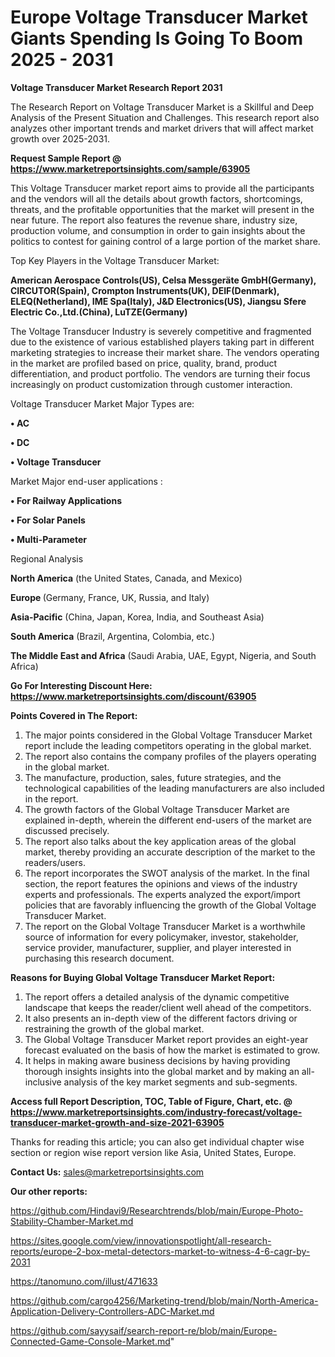 # Europe Voltage Transducer Market Giants Spending Is Going To Boom 2025 - 2031

<strong>Voltage Transducer Market Research Report 2031</strong>

The Research Report on Voltage Transducer Market is a Skillful and Deep Analysis of the Present Situation and Challenges. This research report also analyzes other important trends and market drivers that will affect market growth over 2025-2031.

<strong>Request Sample Report @ <a href=https://www.marketreportsinsights.com/sample/63905>https://www.marketreportsinsights.com/sample/63905</a></strong>

This Voltage Transducer market report aims to provide all the participants and the vendors will all the details about growth factors, shortcomings, threats, and the profitable opportunities that the market will present in the near future. The report also features the revenue share, industry size, production volume, and consumption in order to gain insights about the politics to contest for gaining control of a large portion of the market share.

Top Key Players in the Voltage Transducer Market:

<strong>American Aerospace Controls(US), Celsa Messgeräte GmbH(Germany), CIRCUTOR(Spain), Crompton Instruments(UK), DEIF(Denmark), ELEQ(Netherland), IME Spa(Italy), J&D Electronics(US), Jiangsu Sfere Electric Co.,Ltd.(China), LuTZE(Germany)</strong>

The Voltage Transducer Industry is severely competitive and fragmented due to the existence of various established players taking part in different marketing strategies to increase their market share. The vendors operating in the market are profiled based on price, quality, brand, product differentiation, and product portfolio. The vendors are turning their focus increasingly on product customization through customer interaction.

Voltage Transducer Market Major Types are:

<strong>• AC

• DC

• Voltage Transducer</strong>

Market Major end-user applications :

<strong>• For Railway Applications

• For Solar Panels

• Multi-Parameter</strong>

Regional Analysis

</u><strong><b>North America</b></strong> (the United States, Canada, and Mexico)

<strong><b>Europe </b></strong>(Germany, France, UK, Russia, and Italy)

<strong><b>Asia-Pacific</b></strong> (China, Japan, Korea, India, and Southeast Asia)

<strong><b>South America</b></strong> (Brazil, Argentina, Colombia, etc.)

<strong><b>The Middle East and Africa</b></strong> (Saudi Arabia, UAE, Egypt, Nigeria, and South Africa)

<strong>Go For Interesting Discount Here: <a href=https://www.marketreportsinsights.com/discount/63905>https://www.marketreportsinsights.com/discount/63905</a></strong>

<strong>Points Covered in The Report:</strong>
<ol>
  <li>The major points considered in the Global Voltage Transducer Market report include the leading competitors operating in the global market.</li>
  <li>The report also contains the company profiles of the players operating in the global market.</li>
  <li>The manufacture, production, sales, future strategies, and the technological capabilities of the leading manufacturers are also included in the report.</li>
  <li>The growth factors of the Global Voltage Transducer Market are explained in-depth, wherein the different end-users of the market are discussed precisely.</li>
  <li>The report also talks about the key application areas of the global market, thereby providing an accurate description of the market to the readers/users.</li>
  <li>The report incorporates the SWOT analysis of the market. In the final section, the report features the opinions and views of the industry experts and professionals. The experts analyzed the export/import policies that are favorably influencing the growth of the Global Voltage Transducer Market.</li>
  <li>The report on the Global Voltage Transducer Market is a worthwhile source of information for every policymaker, investor, stakeholder, service provider, manufacturer, supplier, and player interested in purchasing this research document.</li>
</ol>
<strong>Reasons for Buying Global Voltage Transducer Market Report:</strong>

<ol>
  <li>The report offers a detailed analysis of the dynamic competitive landscape that keeps the reader/client well ahead of the competitors.</li>
  <li>It also presents an in-depth view of the different factors driving or restraining the growth of the global market.</li>
  <li>The Global Voltage Transducer Market report provides an eight-year forecast evaluated on the basis of how the market is estimated to grow.</li>
  <li>It helps in making aware business decisions by having providing thorough insights insights into the global market and by making an all-inclusive analysis of the key market segments and sub-segments.</li>
</ol>
<strong>Access full Report Description, TOC, Table of Figure, Chart, etc. @ <a href=https://www.marketreportsinsights.com/industry-forecast/voltage-transducer-market-growth-and-size-2021-63905>https://www.marketreportsinsights.com/industry-forecast/voltage-transducer-market-growth-and-size-2021-63905</a></strong>


Thanks for reading this article; you can also get individual chapter wise section or region wise report version like Asia, United States, Europe.

<strong>Contact Us:</strong>
sales@marketreportsinsights.com

<strong>Our other reports:</strong>

<a href=https://github.com/Hindavi9/Researchtrends/blob/main/Europe-Photo-Stability-Chamber-Market.md>https://github.com/Hindavi9/Researchtrends/blob/main/Europe-Photo-Stability-Chamber-Market.md</a>

<a href=https://sites.google.com/view/innovationspotlight/all-research-reports/europe-2-box-metal-detectors-market-to-witness-4-6-cagr-by-2031>https://sites.google.com/view/innovationspotlight/all-research-reports/europe-2-box-metal-detectors-market-to-witness-4-6-cagr-by-2031</a>

<a href=https://tanomuno.com/illust/471633>https://tanomuno.com/illust/471633</a>

<a href=https://github.com/cargo4256/Marketing-trend/blob/main/North-America-Application-Delivery-Controllers-ADC-Market.md>https://github.com/cargo4256/Marketing-trend/blob/main/North-America-Application-Delivery-Controllers-ADC-Market.md</a>

<a href=https://github.com/sayysaif/search-report-re/blob/main/Europe-Connected-Game-Console-Market.md>https://github.com/sayysaif/search-report-re/blob/main/Europe-Connected-Game-Console-Market.md</a>"
